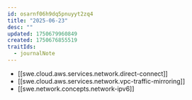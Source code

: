 ```yaml
---
id: osarnf06h9dq5pnuyyt2zq4
title: "2025-06-23"
desc: ""
updated: 1750679960849
created: 1750676855519
traitIds:
  - journalNote
---
```


- [[swe.cloud.aws.services.network.direct-connect]]
- [[swe.cloud.aws.services.network.vpc-traffic-mirroring]]
- [[swe.network.concepts.network-ipv6]]

